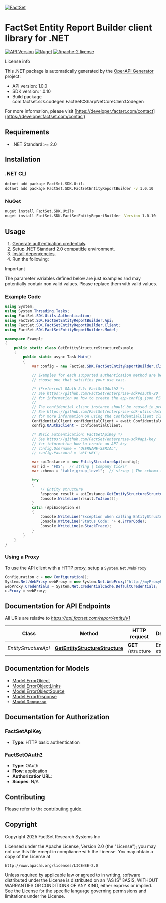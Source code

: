 [![FactSet](https://raw.githubusercontent.com/factset/enterprise-sdk/main/docs/images/factset-logo.svg)](https://www.factset.com)

# FactSet Entity Report Builder client library for .NET

[![API Version](https://img.shields.io/badge/api-v1.0.0-blue)](https://developer.factset.com/api-catalog/factset-entity-report-builder-api)
[![Nuget](https://img.shields.io/badge/nuget-v1.0.10-orange)](https://www.nuget.org/packages/FactSet.SDK.FactSetEntityReportBuilder/1.0.10)
[![Apache-2 license](https://img.shields.io/badge/license-Apache2-brightgreen.svg)](https://www.apache.org/licenses/LICENSE-2.0)

License info

This .NET package is automatically generated by the [OpenAPI Generator](https://openapi-generator.tech) project:

- API version: 1.0.0
- SDK version: 1.0.10
- Build package: com.factset.sdk.codegen.FactSetCSharpNetCoreClientCodegen

For more information, please visit [https://developer.factset.com/contact](https://developer.factset.com/contact)

## Requirements

* .NET Standard >= 2.0

## Installation

### .NET CLI

```bash
dotnet add package FactSet.SDK.Utils
dotnet add package FactSet.SDK.FactSetEntityReportBuilder -v 1.0.10
```

### NuGet

```bash
nuget install FactSet.SDK.Utils
nuget install FactSet.SDK.FactSetEntityReportBuilder -Version 1.0.10
```

## Usage

1. [Generate authentication credentials](../../../../README.md#authentication).
2. Setup [.NET Standard 2.0](https://docs.microsoft.com/en-us/dotnet/standard/net-standard?tabs=net-standard-2-0) compatible environment.
3. [Install dependencies](#installation).
4. Run the following:

> [!IMPORTANT]
> The parameter variables defined below are just examples and may potentially contain non valid values. Please replace them with valid values.

### Example Code

```csharp
using System;
using System.Threading.Tasks;
using FactSet.SDK.Utils.Authentication;
using FactSet.SDK.FactSetEntityReportBuilder.Api;
using FactSet.SDK.FactSetEntityReportBuilder.Client;
using FactSet.SDK.FactSetEntityReportBuilder.Model;

namespace Example
{
    public static class GetEntityStructureStructureExample
    {
        public static async Task Main()
        {
            var config = new FactSet.SDK.FactSetEntityReportBuilder.Client.Configuration();

            // Examples for each supported authentication method are below,
            // choose one that satisfies your use case.

            /* (Preferred) OAuth 2.0: FactSetOAuth2 */
            // See https://github.com/FactSet/enterprise-sdk#oauth-20
            // for information on how to create the app-config.json file
            //
            // The confidential client instance should be reused in production environments.
            // See https://github.com/FactSet/enterprise-sdk-utils-dotnet#authentication
            // for more information on using the ConfidentialClient class
            ConfidentialClient confidentialClient = await ConfidentialClient.CreateAsync("/path/to/app-config.json");
            config.OAuth2Client = confidentialClient;

            /* Basic authentication: FactSetApiKey */
            // See https://github.com/FactSet/enterprise-sdk#api-key
            // for information how to create an API key
            // config.Username = "USERNAME-SERIAL";
            // config.Password = "API-KEY";

            var apiInstance = new EntityStructureApi(config);
            var id = "FDS";  // string | Company ticker
            var schema = "table_group_level";  // string | The schema that the data is returned as. The following are descriptions for the accepted values: - table_group_level - STACH 2.0 row organized package format with parent-child relationships represented using STACH group level cell metadata - table_parent_child_columns - STACH 2.0 row organized package format with parent-child relationships represented using STACH parent-child columns - tree - Entities are represented as tree nodes returned in a flat structure, where each parent node contains a children attribute pointing to its child nodes  (optional)  (default to table_parent_child_columns)

            try
            {
                // Entity structure
                Response result = apiInstance.GetEntityStructureStructure(id, schema);
                Console.WriteLine(result.ToJson());
            }
            catch (ApiException e)
            {
                Console.WriteLine("Exception when calling EntityStructureApi.GetEntityStructureStructure: " + e.Message );
                Console.WriteLine("Status Code: "+ e.ErrorCode);
                Console.WriteLine(e.StackTrace);
            }
        }
    }
}
```

### Using a Proxy

To use the API client with a HTTP proxy, setup a `System.Net.WebProxy`

```csharp
Configuration c = new Configuration();
System.Net.WebProxy webProxy = new System.Net.WebProxy("http://myProxyUrl:80/");
webProxy.Credentials = System.Net.CredentialCache.DefaultCredentials;
c.Proxy = webProxy;
```

## Documentation for API Endpoints

All URIs are relative to *https://api.factset.com/report/entity/v1*

Class | Method | HTTP request | Description
------------ | ------------- | ------------- | -------------
*EntityStructureApi* | [**GetEntityStructureStructure**](https://github.com/FactSet/enterprise-sdk/tree/main/code/dotnet/FactSetEntityReportBuilder/v1/docs/EntityStructureApi.md#getentitystructurestructure) | **GET** /structure | Entity structure


## Documentation for Models

 - [Model.ErrorObject](https://github.com/FactSet/enterprise-sdk/tree/main/code/dotnet/FactSetEntityReportBuilder/v1/docs/ErrorObject.md)
 - [Model.ErrorObjectLinks](https://github.com/FactSet/enterprise-sdk/tree/main/code/dotnet/FactSetEntityReportBuilder/v1/docs/ErrorObjectLinks.md)
 - [Model.ErrorObjectSource](https://github.com/FactSet/enterprise-sdk/tree/main/code/dotnet/FactSetEntityReportBuilder/v1/docs/ErrorObjectSource.md)
 - [Model.ErrorResponse](https://github.com/FactSet/enterprise-sdk/tree/main/code/dotnet/FactSetEntityReportBuilder/v1/docs/ErrorResponse.md)
 - [Model.Response](https://github.com/FactSet/enterprise-sdk/tree/main/code/dotnet/FactSetEntityReportBuilder/v1/docs/Response.md)


## Documentation for Authorization


### FactSetApiKey

- **Type**: HTTP basic authentication


### FactSetOAuth2

- **Type**: OAuth
- **Flow**: application
- **Authorization URL**: 
- **Scopes**: N/A


## Contributing

Please refer to the [contributing guide](../../../../CONTRIBUTING.md).

## Copyright

Copyright 2025 FactSet Research Systems Inc

Licensed under the Apache License, Version 2.0 (the "License");
you may not use this file except in compliance with the License.
You may obtain a copy of the License at

    http://www.apache.org/licenses/LICENSE-2.0

Unless required by applicable law or agreed to in writing, software
distributed under the License is distributed on an "AS IS" BASIS,
WITHOUT WARRANTIES OR CONDITIONS OF ANY KIND, either express or implied.
See the License for the specific language governing permissions and
limitations under the License.
